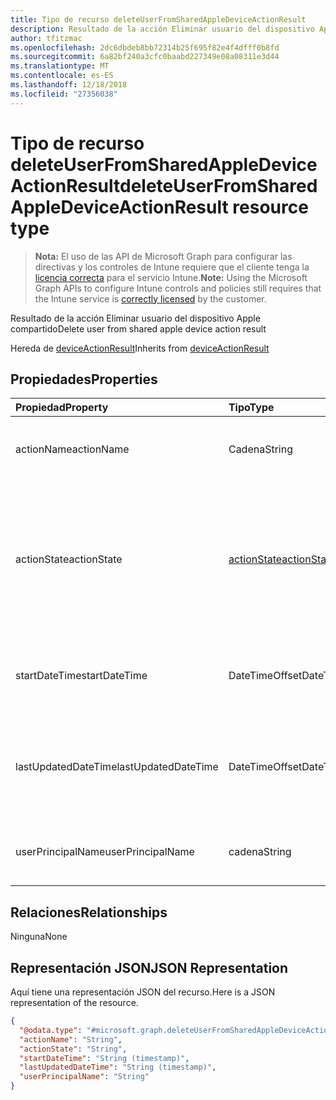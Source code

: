 ```yaml
---
title: Tipo de recurso deleteUserFromSharedAppleDeviceActionResult
description: Resultado de la acción Eliminar usuario del dispositivo Apple compartido
author: tfitzmac
ms.openlocfilehash: 2dc6dbdeb8bb72314b25f695f82e4f4dfff0b8fd
ms.sourcegitcommit: 6a82bf240a3cfc0baabd227349e08a08311e3d44
ms.translationtype: MT
ms.contentlocale: es-ES
ms.lasthandoff: 12/18/2018
ms.locfileid: "27356038"
---
```

# <a name="deleteuserfromsharedappledeviceactionresult-resource-type"></a><span data-ttu-id="2b88b-103">Tipo de recurso deleteUserFromSharedAppleDeviceActionResult</span><span class="sxs-lookup"><span data-stu-id="2b88b-103">deleteUserFromSharedAppleDeviceActionResult resource type</span></span>

> <span data-ttu-id="2b88b-104">**Nota:** El uso de las API de Microsoft Graph para configurar las directivas y los controles de Intune requiere que el cliente tenga la [licencia correcta](https://go.microsoft.com/fwlink/?linkid=839381) para el servicio Intune.</span><span class="sxs-lookup"><span data-stu-id="2b88b-104">**Note:** Using the Microsoft Graph APIs to configure Intune controls and policies still requires that the Intune service is [correctly licensed](https://go.microsoft.com/fwlink/?linkid=839381) by the customer.</span></span>

<span data-ttu-id="2b88b-105">Resultado de la acción Eliminar usuario del dispositivo Apple compartido</span><span class="sxs-lookup"><span data-stu-id="2b88b-105">Delete user from shared apple device action result</span></span>

<span data-ttu-id="2b88b-106">Hereda de [deviceActionResult](../resources/intune-devices-deviceactionresult.md)</span><span class="sxs-lookup"><span data-stu-id="2b88b-106">Inherits from [deviceActionResult](../resources/intune-devices-deviceactionresult.md)</span></span>

## <a name="properties"></a><span data-ttu-id="2b88b-107">Propiedades</span><span class="sxs-lookup"><span data-stu-id="2b88b-107">Properties</span></span>
|<span data-ttu-id="2b88b-108">Propiedad</span><span class="sxs-lookup"><span data-stu-id="2b88b-108">Property</span></span>|<span data-ttu-id="2b88b-109">Tipo</span><span class="sxs-lookup"><span data-stu-id="2b88b-109">Type</span></span>|<span data-ttu-id="2b88b-110">Descripción</span><span class="sxs-lookup"><span data-stu-id="2b88b-110">Description</span></span>|
|:---|:---|:---|
|<span data-ttu-id="2b88b-111">actionName</span><span class="sxs-lookup"><span data-stu-id="2b88b-111">actionName</span></span>|<span data-ttu-id="2b88b-112">Cadena</span><span class="sxs-lookup"><span data-stu-id="2b88b-112">String</span></span>|<span data-ttu-id="2b88b-113">Nombre de la acción. Heredado de [deviceActionResult](../resources/intune-devices-deviceactionresult.md)</span><span class="sxs-lookup"><span data-stu-id="2b88b-113">Action name Inherited from [deviceActionResult](../resources/intune-devices-deviceactionresult.md)</span></span>|
|<span data-ttu-id="2b88b-114">actionState</span><span class="sxs-lookup"><span data-stu-id="2b88b-114">actionState</span></span>|[<span data-ttu-id="2b88b-115">actionState</span><span class="sxs-lookup"><span data-stu-id="2b88b-115">actionState</span></span>](../resources/intune-devices-actionstate.md)|<span data-ttu-id="2b88b-116">Estado de la acción Inherited desde [deviceActionResult](../resources/intune-devices-deviceactionresult.md).</span><span class="sxs-lookup"><span data-stu-id="2b88b-116">State of the action Inherited from [deviceActionResult](../resources/intune-devices-deviceactionresult.md).</span></span> <span data-ttu-id="2b88b-117">Los valores posibles son: `none`, `pending`, `canceled`, `active`, `done`, `failed` y `notSupported`.</span><span class="sxs-lookup"><span data-stu-id="2b88b-117">Possible values are: `none`, `pending`, `canceled`, `active`, `done`, `failed`, `notSupported`.</span></span>|
|<span data-ttu-id="2b88b-118">startDateTime</span><span class="sxs-lookup"><span data-stu-id="2b88b-118">startDateTime</span></span>|<span data-ttu-id="2b88b-119">DateTimeOffset</span><span class="sxs-lookup"><span data-stu-id="2b88b-119">DateTimeOffset</span></span>|<span data-ttu-id="2b88b-120">Hora en la que se inició la acción. Heredado de [deviceActionResult](../resources/intune-devices-deviceactionresult.md)</span><span class="sxs-lookup"><span data-stu-id="2b88b-120">Time the action was initiated Inherited from [deviceActionResult](../resources/intune-devices-deviceactionresult.md)</span></span>|
|<span data-ttu-id="2b88b-121">lastUpdatedDateTime</span><span class="sxs-lookup"><span data-stu-id="2b88b-121">lastUpdatedDateTime</span></span>|<span data-ttu-id="2b88b-122">DateTimeOffset</span><span class="sxs-lookup"><span data-stu-id="2b88b-122">DateTimeOffset</span></span>|<span data-ttu-id="2b88b-123">Hora en la que se actualizó por última vez el estado de acción. Heredado de [deviceActionResult](../resources/intune-devices-deviceactionresult.md)</span><span class="sxs-lookup"><span data-stu-id="2b88b-123">Time the action state was last updated Inherited from [deviceActionResult](../resources/intune-devices-deviceactionresult.md)</span></span>|
|<span data-ttu-id="2b88b-124">userPrincipalName</span><span class="sxs-lookup"><span data-stu-id="2b88b-124">userPrincipalName</span></span>|<span data-ttu-id="2b88b-125">cadena</span><span class="sxs-lookup"><span data-stu-id="2b88b-125">String</span></span>|<span data-ttu-id="2b88b-126">Nombre principal de usuario del usuario que se va a eliminar.</span><span class="sxs-lookup"><span data-stu-id="2b88b-126">User principal name of the user to be deleted</span></span>|

## <a name="relationships"></a><span data-ttu-id="2b88b-127">Relaciones</span><span class="sxs-lookup"><span data-stu-id="2b88b-127">Relationships</span></span>
<span data-ttu-id="2b88b-128">Ninguna</span><span class="sxs-lookup"><span data-stu-id="2b88b-128">None</span></span>
## <a name="json-representation"></a><span data-ttu-id="2b88b-129">Representación JSON</span><span class="sxs-lookup"><span data-stu-id="2b88b-129">JSON Representation</span></span>
<span data-ttu-id="2b88b-130">Aquí tiene una representación JSON del recurso.</span><span class="sxs-lookup"><span data-stu-id="2b88b-130">Here is a JSON representation of the resource.</span></span>
<!-- {
  "blockType": "resource",
  "@odata.type": "microsoft.graph.deleteUserFromSharedAppleDeviceActionResult"
}
-->
``` json
{
  "@odata.type": "#microsoft.graph.deleteUserFromSharedAppleDeviceActionResult",
  "actionName": "String",
  "actionState": "String",
  "startDateTime": "String (timestamp)",
  "lastUpdatedDateTime": "String (timestamp)",
  "userPrincipalName": "String"
}
```



